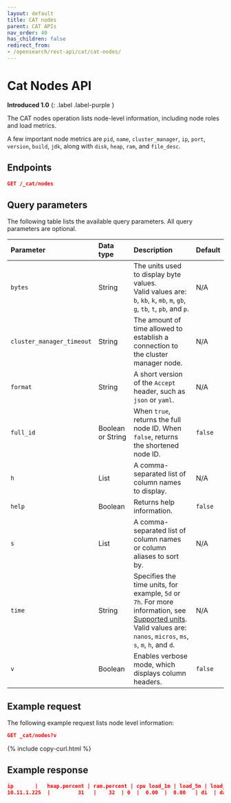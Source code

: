 ```yaml
---
layout: default
title: CAT nodes
parent: CAT APIs
nav_order: 40
has_children: false
redirect_from:
- /opensearch/rest-api/cat/cat-nodes/
---
```


# Cat Nodes API
**Introduced 1.0**
{: .label .label-purple }

The CAT nodes operation lists node-level information, including node roles and load metrics.

A few important node metrics are `pid`, `name`, `cluster_manager`, `ip`, `port`, `version`, `build`, `jdk`, along with `disk`, `heap`, `ram`, and `file_desc`.


<!-- spec_insert_start
api: cat.nodes
component: endpoints
-->
## Endpoints
```json
GET /_cat/nodes
```
<!-- spec_insert_end -->


<!-- spec_insert_start
api: cat.nodes
component: query_parameters
columns: Parameter, Data type, Description, Default
include_deprecated: false
-->
## Query parameters

The following table lists the available query parameters. All query parameters are optional.

| Parameter | Data type | Description | Default |
| :--- | :--- | :--- | :--- |
| `bytes` | String | The units used to display byte values. <br> Valid values are: `b`, `kb`, `k`, `mb`, `m`, `gb`, `g`, `tb`, `t`, `pb`, and `p`. | N/A |
| `cluster_manager_timeout` | String | The amount of time allowed to establish a connection to the cluster manager node. | N/A |
| `format` | String | A short version of the `Accept` header, such as `json` or `yaml`. | N/A |
| `full_id` | Boolean or String | When `true`, returns the full node ID. When `false`, returns the shortened node ID. | `false` |
| `h` | List | A comma-separated list of column names to display. | N/A |
| `help` | Boolean | Returns help information. | `false` |
| `s` | List | A comma-separated list of column names or column aliases to sort by. | N/A |
| `time` | String | Specifies the time units, for example, `5d` or `7h`. For more information, see [Supported units]({{site.url}}{{site.baseurl}}/api-reference/units/). <br> Valid values are: `nanos`, `micros`, `ms`, `s`, `m`, `h`, and `d`. | N/A |
| `v` | Boolean | Enables verbose mode, which displays column headers. | `false` |

<!-- spec_insert_end -->

## Example request

The following example request lists node level information:

```json
GET _cat/nodes?v
```
{% include copy-curl.html %}


## Example response

```json
ip       |   heap.percent | ram.percent | cpu load_1m | load_5m | load_15m | node.role | node.roles |     cluster_manager |  name
10.11.1.225  |         31   |    32  | 0  |  0.00  |  0.00   | di  | data,ingest,ml  | - |  data-e5b89ad7
```
